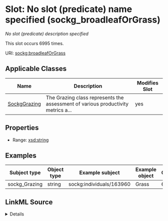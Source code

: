 

# Slot: No slot (predicate) name specified (sockg_broadleafOrGrass)


_No slot (predicate) description specified_






This slot occurs 6995 times.


URI: [sockg:broadleafOrGrass](https://idir.uta.edu/sockg-ontology/docs/broadleafOrGrass)



<!-- no inheritance hierarchy -->





## Applicable Classes

| Name | Description | Modifies Slot |
| --- | --- | --- |
| [SockgGrazing](../classes/SockgGrazing.md) | The Grazing class represents the assessment of various productivity metrics a... |  yes  |







## Properties

* Range: [xsd:string](http://www.w3.org/2001/XMLSchema#string)






## Examples

| Subject type | Object type | Example subject | Example object | Occurrences |
| --- | --- | --- | --- | --- |
| sockg_Grazing | string | sockg:individuals/163960 | Grass | 6995 |




## LinkML Source

<details>

```yaml
name: sockg_broadleafOrGrass
annotations:
  count:
    tag: count
    value: 6995
description: No slot (predicate) description specified
title: No slot (predicate) name specified
examples:
- object:
    example_object: Grass
    example_object_type: string
    example_predicate: sockg:broadleafOrGrass
    example_subject: sockg:individuals/163960
    example_subject_type: sockg_Grazing
from_schema: soc-kg
rank: 1000
domain: sockg_Grazing
slot_uri: sockg:broadleafOrGrass
alias: sockg_broadleafOrGrass
domain_of:
- sockg_Grazing
range: string

```
</details>